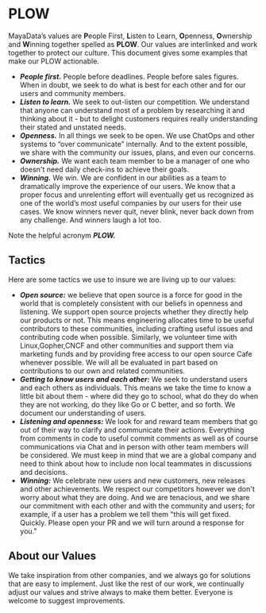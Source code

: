 # PLOW

MayaData’s values are **P**eople First, **L**isten to Learn, **O**penness, **O**wnership and **W**inning together spelled as **PLOW**. Our values are interlinked and work together to protect our culture. This document gives some examples that make our PLOW actionable.

- _**People first.**_ People before deadlines. People before sales figures. When in doubt, we seek to do what is best for each other and for our users and community members.
- _**Listen to learn.**_ We seek to out-listen our competition. We understand that anyone can understand most of a problem by researching it and thinking about it - but to delight customers requires really understanding their stated and unstated needs.
- _**Openness.**_ In all things we seek to be open. We use ChatOps and other systems to “over communicate” internally. And to the extent possible, we share with the community our issues, plans, and even our concerns.
- _**Ownership.**_ We want each team member to be a manager of one who doesn't need daily check-ins to achieve their goals.
- _**Winning.**_ We win. We are confident in our abilities as a team to dramatically improve the experience of our users. We know that a proper focus and unrelenting effort will eventually get us recognized as one of the world’s most useful companies by our users for their use cases. We know winners never quit, never blink, never back down from any challenge. And winners laugh a lot too.

Note the helpful acronym _**PLOW.**_

## Tactics

Here are some tactics we use to insure we are living up to our values:
- _**Open source:**_ we believe that open source is a force for good in the world that is completely consistent with our beliefs in openness and listening. We support open source projects whether they directly help our products or not. This means engineering allocates time to be useful contributors to these communities, including crafting useful issues and contributing code when possible. Similarly, we volunteer time with Linux,Gopher,CNCF and other communities and support them via marketing funds and by providing free access to our open source Cafe whenever possible. We will all be evaluated in part based on contributions to our own and related communities.
- _**Getting to know users and each other:**_ We seek to understand users and each others as individuals. This means we take the time to know a little bit about them - where did they go to school, what do they do when they are not working, do they like Go or C better, and so forth. We document our understanding of users.
- _**Listening and openness:**_ We look for and reward team members that go out of their way to clarify and communicate their actions. Everything from comments in code to useful commit comments as well as of course communications via Chat and in person with other team members will be considered. We must keep in mind that we are a global company and need to think about how to include non local teammates in discussions and decisions.
- _**Winning:**_ We celebrate new users and new customers, new releases and other achievements. We respect our competitors however we don't worry about what they are doing. And we are tenacious, and we share our commitment with each other and with the community and users; for example, if a user has a problem we tell them "this will get fixed. Quickly. Please open your PR and we will turn around a response for you."

## About our Values

We take inspiration from other companies, and we always go for solutions that are easy to implement. Just like the rest of our work, we continually adjust our values and strive always to make them better. Everyone is welcome to suggest improvements.

